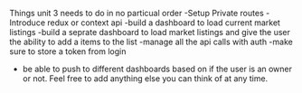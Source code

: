 Things unit 3 needs to do in no particual order
-Setup Private routes
-Introduce redux or context api
-build a dashboard to load current market listings
-build a seprate dashboard to load market listings and give the user the ability to add a items to the list
-manage all the api calls with auth
-make sure to store a token from login
- be able to push to different dashboards based on if the user is an owner or not.
Feel free to add anything else you can think of at any time.